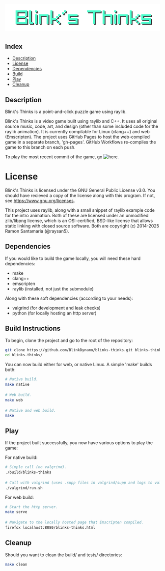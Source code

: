 # ![Blink's Thinks](res/img/title_text.png)

## Index
* [Description](#description)
* [License](#license)
* [Dependencies](#dependencies)
* [Build](#build-instructions)
* [Play](#play)
* [Cleanup](#cleanup)

## Description
Blink's Thinks is a point-and-click puzzle game using raylib.

Blink's Thinks is a video game built using raylib and C++. It uses all original source music, 
code, art, and design (other than some included code for the raylib animation). It is currently 
compilable for Linux (clang++) and web (Emscripten). The project uses GitHub Pages to host the 
web-compiled game in a separate branch, 'gh-pages'. GitHub Workflows re-compiles the game to 
this branch on each push.

To play the most recent commit of the game, go ![here](blinkdynamo.github.io/blinks-thinks/).

# License
Blink's Thinks is licensed under the GNU General Public License v3.0. You should have recieved
a copy of the license along with this program. If not, see <https://www.gnu.org/licenses>.

This project uses raylib, along with a small snippet of raylib example code for the intro
animation. Both of these are licensed under an unmodified zlib/libpng license, which is an
OSI-certified, BSD-like license that allows static linking with closed source software.
Both are copyright (c) 2014-2025 Ramon Santamaria (@raysan5).

## Dependencies
If you would like to build the game locally, you will need these hard dependencies:
* make
* clang++
* emscripten
* raylib (installed, not just the submodule)

Along with these soft dependencies (according to your needs):
* valgrind (for development and leak checks)
* python (for locally hosting an http server)

## Build Instructions
To begin, clone the project and go to the root of the repository:

```bash
git clone https://github.com/BlinkDynamo/blinks-thinks.git blinks-thinks
cd blinks-thinks/
```

You can now build either for web, or native Linux. A simple 'make' builds both:
```bash
# Native build.
make native

# Web build.
make web

# Native and web build.
make
``` 

## Play
If the project built successfully, you now have various options to play the game: 

For native build:
```bash
# Simple call (no valgrind).
./build/blinks-thinks

# Call with valgrind (uses .supp files in valgrind/supp and logs to valgrind/log).
./valgrind/run.sh
```

For web build:
```bash
# Start the http server.
make serve

# Navigate to the locally hosted page that Emscripten compiled.
firefox localhost:8080/blinks-thinks.html
```

## Cleanup
Should you want to clean the build/ and tests/ directories:
```bash
make clean
```
